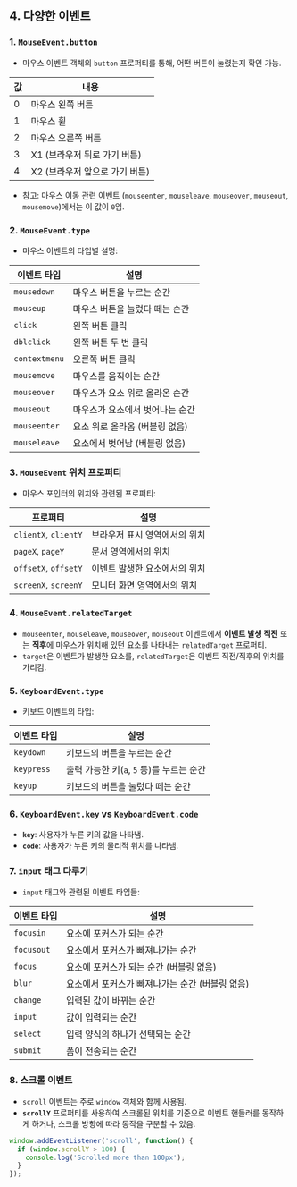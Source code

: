 ## 4. 다양한 이벤트

### 1. `MouseEvent.button`
- 마우스 이벤트 객체의 `button` 프로퍼티를 통해, 어떤 버튼이 눌렸는지 확인 가능.

| 값  | 내용                           |
|-----|--------------------------------|
| 0   | 마우스 왼쪽 버튼               |
| 1   | 마우스 휠                      |
| 2   | 마우스 오른쪽 버튼             |
| 3   | X1 (브라우저 뒤로 가기 버튼)   |
| 4   | X2 (브라우저 앞으로 가기 버튼) |

- 참고: 마우스 이동 관련 이벤트 (`mouseenter`, `mouseleave`, `mouseover`, `mouseout`, `mousemove`)에서는 이 값이 `0`임.

### 2. `MouseEvent.type`
- 마우스 이벤트의 타입별 설명:

| 이벤트 타입 | 설명                             |
|-------------|----------------------------------|
| `mousedown` | 마우스 버튼을 누르는 순간         |
| `mouseup`   | 마우스 버튼을 눌렀다 떼는 순간    |
| `click`     | 왼쪽 버튼 클릭                   |
| `dblclick`  | 왼쪽 버튼 두 번 클릭              |
| `contextmenu`| 오른쪽 버튼 클릭                 |
| `mousemove` | 마우스를 움직이는 순간            |
| `mouseover` | 마우스가 요소 위로 올라온 순간    |
| `mouseout`  | 마우스가 요소에서 벗어나는 순간  |
| `mouseenter`| 요소 위로 올라옴 (버블링 없음)   |
| `mouseleave`| 요소에서 벗어남 (버블링 없음)    |

### 3. `MouseEvent` 위치 프로퍼티
- 마우스 포인터의 위치와 관련된 프로퍼티:

| 프로퍼티    | 설명                               |
|-------------|------------------------------------|
| `clientX`, `clientY` | 브라우저 표시 영역에서의 위치       |
| `pageX`, `pageY`     | 문서 영역에서의 위치               |
| `offsetX`, `offsetY` | 이벤트 발생한 요소에서의 위치      |
| `screenX`, `screenY` | 모니터 화면 영역에서의 위치        |

### 4. `MouseEvent.relatedTarget`
- `mouseenter`, `mouseleave`, `mouseover`, `mouseout` 이벤트에서 **이벤트 발생 직전** 또는 **직후**에 마우스가 위치해 있던 요소를 나타내는 `relatedTarget` 프로퍼티.
- `target`은 이벤트가 발생한 요소를, `relatedTarget`은 이벤트 직전/직후의 위치를 가리킴.

### 5. `KeyboardEvent.type`
- 키보드 이벤트의 타입:

| 이벤트 타입  | 설명                                             |
|--------------|--------------------------------------------------|
| `keydown`    | 키보드의 버튼을 누르는 순간                      |
| `keypress`   | 출력 가능한 키(`a`, `5` 등)를 누르는 순간         |
| `keyup`      | 키보드의 버튼을 눌렀다 떼는 순간                 |

### 6. `KeyboardEvent.key` vs `KeyboardEvent.code`
- **`key`**: 사용자가 누른 키의 값을 나타냄.
- **`code`**: 사용자가 누른 키의 물리적 위치를 나타냄.

### 7. `input` 태그 다루기
- `input` 태그와 관련된 이벤트 타입들:

| 이벤트 타입 | 설명                                           |
|-------------|------------------------------------------------|
| `focusin`   | 요소에 포커스가 되는 순간                     |
| `focusout`  | 요소에서 포커스가 빠져나가는 순간             |
| `focus`     | 요소에 포커스가 되는 순간 (버블링 없음)       |
| `blur`      | 요소에서 포커스가 빠져나가는 순간 (버블링 없음)|
| `change`    | 입력된 값이 바뀌는 순간                       |
| `input`     | 값이 입력되는 순간                           |
| `select`    | 입력 양식의 하나가 선택되는 순간              |
| `submit`    | 폼이 전송되는 순간                            |

### 8. 스크롤 이벤트
- `scroll` 이벤트는 주로 `window` 객체와 함께 사용됨.
- **`scrollY`** 프로퍼티를 사용하여 스크롤된 위치를 기준으로 이벤트 핸들러를 동작하게 하거나, 스크롤 방향에 따라 동작을 구분할 수 있음.

```javascript
window.addEventListener('scroll', function() {
  if (window.scrollY > 100) {
    console.log('Scrolled more than 100px');
  }
});
```

